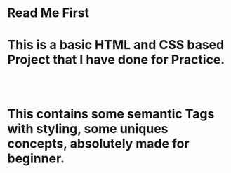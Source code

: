 <h1>Read Me First<h1>
<p>This is a basic HTML and CSS based Project that I have done for Practice.</p>
<br>
<p>This contains some semantic Tags with styling, some uniques concepts, absolutely made for beginner.</p>
